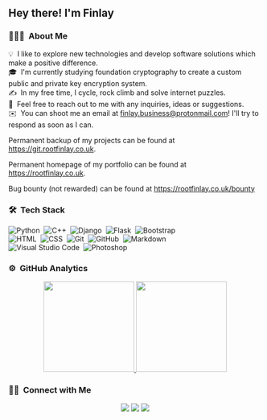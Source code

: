 <!--

Here are some ideas to get you started:

- 🔭 I’m currently working on ...
- 🌱 I’m currently learning ...
- 👯 I’m looking to collaborate on ...
- 🤔 I’m looking for help with ...
- 💬 Ask me about ...
- 📫 How to reach me: ...
- 😄 Pronouns: ...
- ⚡ Fun fact: ...
-->

<h2>Hey there! I'm Finlay</h2>

### 👨🏻‍💻 &nbsp;About Me

💡 &nbsp;I like to explore new technologies and develop software solutions which make a positive difference.\
🎓 &nbsp;I'm currently studying foundation cryptography to create a custom public and private key encryption system.\
✍️ &nbsp;In my free time, I cycle, rock climb and solve internet puzzles.\
💬 &nbsp;Feel free to reach out to me with any inquiries, ideas or suggestions.\
✉️ &nbsp;You can shoot me an email at finlay.business@protonmail.com! I'll try to respond as soon as I can.

Permanent backup of my projects can be found at https://git.rootfinlay.co.uk.

Permanent homepage of my portfolio can be found at https://rootfinlay.co.uk.

Bug bounty (not rewarded) can be found at https://rootfinlay.co.uk/bounty

### 🛠 &nbsp;Tech Stack

![Python](https://img.shields.io/badge/-Python-05122A?style=flat&logo=python)&nbsp;
![C++](https://img.shields.io/badge/-C++-05122A?style=flat&logo=C%2B%2B&logoColor=00599C)&nbsp;
![Django](https://img.shields.io/badge/-Django-05122A?style=flat&logo=django&logoColor=092E20)&nbsp;
![Flask](https://img.shields.io/badge/-Flask-05122A?style=flat&logo=flask)&nbsp;
![Bootstrap](https://img.shields.io/badge/-Bootstrap-05122A?style=flat&logo=bootstrap&logoColor=563D7C)\
![HTML](https://img.shields.io/badge/-HTML-05122A?style=flat&logo=HTML5)&nbsp;
![CSS](https://img.shields.io/badge/-CSS-05122A?style=flat&logo=CSS3&logoColor=1572B6)&nbsp;
![Git](https://img.shields.io/badge/-Git-05122A?style=flat&logo=git)&nbsp;
![GitHub](https://img.shields.io/badge/-GitHub-05122A?style=flat&logo=github)&nbsp;
![Markdown](https://img.shields.io/badge/-Markdown-05122A?style=flat&logo=markdown)\
![Visual Studio Code](https://img.shields.io/badge/-Visual%20Studio%20Code-05122A?style=flat&logo=visual-studio-code&logoColor=007ACC)&nbsp;
![Photoshop](https://img.shields.io/badge/-Photoshop-05122A?style=flat&logo=adobe-photoshop)&nbsp;

### ⚙️ &nbsp;GitHub Analytics

<p align="center">
<a href="https://github.com/rootfinlay">
  <img height="180em" src="https://github-readme-stats-eight-theta.vercel.app/api?username=rootfinlay&show_icons=true&theme=algolia&include_all_commits=true&count_private=true"/>
  <img height="180em" src="https://github-readme-stats-eight-theta.vercel.app/api/top-langs/?username=rootfinlay&layout=compact&langs_count=8&theme=algolia"/>
</a>
</p>

### 🤝🏻 &nbsp;Connect with Me

<p align="center">
<a href="https://www.rootfinlay.github.io"><img src="https://img.shields.io/badge/-rootfinlay.github.io-3423A6?style=flat&logo=Google-Chrome&logoColor=white"/></a>
<a href="https://linkedin.com/in/rootfinlay"><img src="https://img.shields.io/badge/-Finlay%20Campbell-0077B5?style=flat&logo=Linkedin&logoColor=white"/></a>
<a href="mailto:finlay.business@protonmail.com"><img src="https://img.shields.io/badge/-finlay.business@protonmail.com-D14836?style=flat&logo=Gmail&logoColor=white"/></a>
</p>
